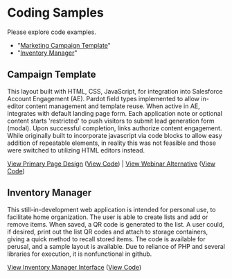 # Coding Samples

Please explore code examples.

- "<a href="#campaign-template">Marketing Campaign Template</a>"
- "<a href="#inventory-manager">Inventory Manager</a>"


## Campaign Template

This layout built with HTML, CSS, JavaScript, for integration into Salesforce Account Engagement (AE). Pardot field types implemented to allow in-editor content management and template reuse. When active in AE, integrates with default landing page form. Each application note or optional content starts 'restricted' to push visitors to submit lead generation form (modal). Upon successful completion, links authorize content engagement. While originally built to incorporate javascript via code blocks to allow easy addition of repeatable elements, in reality this was not feasible and those were switched to utilizing HTML editors instead.

<a href="campaign-template.html">View Primary Page Design</a> (<a href="https://github.com/timnewmiller/portfolio/blob/main/campaign-template.html">View Code</a>) | <a href="campaign-webinar.html">View Webinar Alternative</a> (<a href="https://github.com/timnewmiller/portfolio/blob/main/campaign-webinar.html">View Code</a>)


## Inventory Manager

This still-in-development web application is intended for personal use, to facilitate home organization. The user is able to create lists and add or remove items. When saved, a QR code is generated to the list. A user could, if desired, print out the list QR codes and attach to storage containers, giving a quick method to recall stored items. The code is available for perusal, and a sample layout is available. Due to reliance of PHP and several libraries for execution, it is nonfunctional in github.

<a href="inventory/index.html">View Inventory Manager Interface</a> (<a href="https://github.com/timnewmiller/portfolio/tree/main/inventory">View Code</a>)
